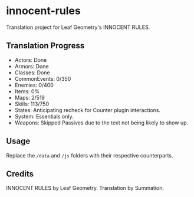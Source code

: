 # innocent-rules
Translation project for Leaf Geometry's INNOCENT RULES.

## Translation Progress
- Actors: Done
- Armors: Done
- Classes: Done
- CommonEvents: 0/350
- Enemies: 0/400
- Items: 0%
- Maps: 2/519
- Skills: 113/750
- States: Anticipating recheck for Counter plugin interactions.
- System: Essentials only.
- Weapons: Skipped Passives due to the text not being likely to show up.

## Usage
Replace the `/data` and `/js` folders with their respective counterparts.

## Credits
INNOCENT RULES by Leaf Geometry.
Translation by Summation.
